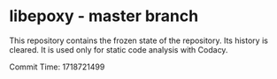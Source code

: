 # libepoxy - master branch

This repository contains the frozen state of the repository.
Its history is cleared. It is used only for static code
analysis with Codacy.

Commit Time: 1718721499